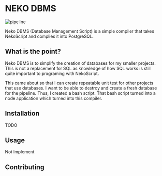 # NEKO DBMS
![pipeline](https://gitlab.danielsworkbench.com/DanielB/database-builder-cli/badges/C++Migration/pipeline.svg)

Neko DBMS (Database Management Script) is a simple compiler that takes NekoScript and complies it into PostgreSQL.

## What is the point?
Neko DBMS is to simplify the creation of databases for my smaller projects. This is not a replacement for SQL as knowledge of how SQL works is still quite important to programing with NekoScript.

This came about so that I can create repeatable unit test for other projects that use databases. I want to be able to destroy and create a fresh database for the pipeline. Thus, I created a bash script. That bash script turned into a node application which turned into this compiler.

## Installation

TODO

## Usage

Not Implement

## Contributing